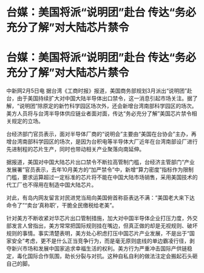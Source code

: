 # 台媒：美国将派“说明团”赴台 传达“务必充分了解”对大陆芯片禁令

# 台媒：美国将派“说明团”赴台 传达“务必充分了解”对大陆芯片禁令

中新网2月5日电
据台湾《工商时报》报道，美国商务部规划3月派出“说明团”赴台，由于美国持续扩大对中国大陆半导体出口禁令，这一消息引起市场关注。据了解，“说明团”除原定的新竹科学园区场次外，还会新增台湾南部科学园区的场次。美方人员将与台湾半导体供应链业者面对面，传达“务必充分了解”美国芯片禁令相关规定的立场。

台经济部门官员表示，面对半导体厂商的“说明会”主要由“美国在台协会”主办，再增台湾南部科学园区的场次，是因为台积电等半导体大厂近年在台湾南部设厂进行先进制程的芯片生产，同时也带动相关产业聚落向南延伸。

据报道，美国对中国大陆芯片出口禁令不断拉高管制门槛，台经济主管部门“产业发展署”官员表示，去年10月美方的“加严禁令”中，新增“算力密度”指标作为限制门槛，要求运算超过一定标准的芯片将不能在中国大陆市场销售，采用美国技术的代工厂也不得用在制造中国大陆芯片。

对此，有岛内网友留言对民进党当局向美国俯首称臣表达不满：“美国老大来下达命令了”“卖台‘真称职’，干脆全民缴税给老美”。

针对美方不断收紧对华芯片出口管制措施，加大对中国半导体企业打压力度，外交部发言人曾指出，美方常常把国际规则挂在嘴边，但真正做的却是无视规则、破坏规则的事情。事实清楚表明，美方处心积虑打压中国芯片产业发展，不是出于“国家安全”考虑，更不是什么正当竞争行为，而是毫无原则底线的单边霸凌行径，剥夺新兴市场和发展中国家追求幸福生活的权利。美方行为严重冲击国际产供链稳定，毒化国际合作氛围，助长分裂与对抗。这种自私自利的做法注定会搬起石头砸自己的脚。

